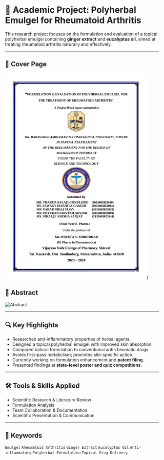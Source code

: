 # 🧪 Academic Project: Polyherbal Emulgel for Rheumatoid Arthritis

This research project focuses on the formulation and evaluation of a topical polyherbal emulgel containing **ginger extract** and **eucalyptus oil**, aimed at treating rheumatoid arthritis naturally and effectively.

---

## 📘 Cover Page
![Cover Page](https://github.com/Balaji1546/FORMULATION-EVALUATION-OF-POLYHERBAL-EMULGEL-FOR-THE-TREATMENT-OF-RHEUMATOID-ARTHRITIS/blob/06ef16581e07a27e9f68377ed26acc83861e313e/Screenshot%202025-08-06%20165830.png))

## 📄 Abstract
![Abstract](./abstract.png)

---

## 🔍 Key Highlights

- Researched anti-inflammatory properties of herbal agents.
- Designed a topical polyherbal emulgel with improved skin absorption.
- Compared natural formulation to conventional anti-rheumatic drugs.
- Avoids first-pass metabolism; promotes site-specific action.
- Currently working on formulation enhancement and **patent filing**.
- Presented findings at **state-level poster and quiz competitions**.

---

## 🛠 Tools & Skills Applied

- Scientific Research & Literature Review  
- Formulation Analysis  
- Team Collaboration & Documentation  
- Scientific Presentation & Communication  

---

## 🧠 Keywords

`Emulgel` `Rheumatoid Arthritis` `Ginger Extract` `Eucalyptus Oil` `Anti-inflammatory` `Polyherbal Formulation` `Topical Drug Delivery`


